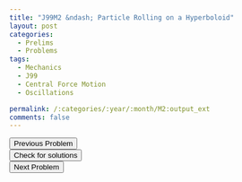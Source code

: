 ```yaml
---
title: "J99M2 &ndash; Particle Rolling on a Hyperboloid"
layout: post
categories:
  - Prelims
  - Problems
tags:
  - Mechanics
  - J99
  - Central Force Motion
  - Oscillations

permalink: /:categories/:year/:month/M2:output_ext
comments: false
---
```

<object data="1999J2M.pdf" type="application/pdf" width="100%" height="500"></object>

<div class='navbar'>
	<div float='left'><button onclick="window.location='M1.html'" >Previous Problem</button></div>
	<div float='center'><button onclick="window.location='https://princetonprelim.com/prelim/2/'">Check for solutions</button></div>
	<div float='right'><button onclick="window.location='M3.html'" > Next Problem</button></div>
</div>
